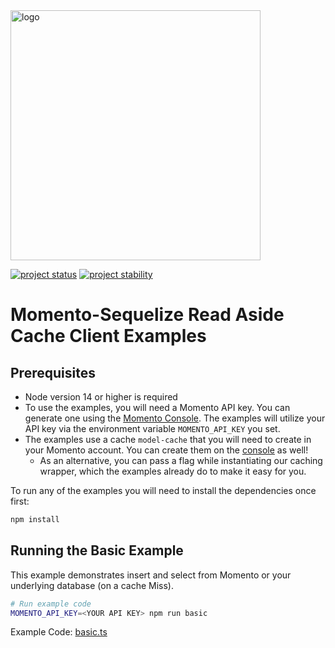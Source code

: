 <img src="https://docs.momentohq.com/img/logo.svg" alt="logo" width="400"/>

[![project status](https://momentohq.github.io/standards-and-practices/badges/project-status-official.svg)](https://github.com/momentohq/standards-and-practices/blob/main/docs/momento-on-github.md)
[![project stability](https://momentohq.github.io/standards-and-practices/badges/project-stability-alpha.svg)](https://github.com/momentohq/standards-and-practices/blob/main/docs/momento-on-github.md)

# Momento-Sequelize Read Aside Cache Client Examples

## Prerequisites

- Node version 14 or higher is required
- To use the examples, you will need a Momento API key. You can generate one using the [Momento Console](https://console.gomomento.com/). 
The examples will utilize your API key via the environment variable `MOMENTO_API_KEY` you set.
- The examples use a cache `model-cache` that you will need to create in your Momento account. You can create 
them on the [console](https://console.gomomento.com/) as well!
    - As an alternative, you can pass a flag while instantiating our caching wrapper, which the examples already do
      to make it easy for you.

To run any of the examples you will need to install the dependencies once first:

```bash
npm install
```

## Running the Basic Example

This example demonstrates insert and select from Momento or your underlying database (on a cache Miss). 

```bash
# Run example code
MOMENTO_API_KEY=<YOUR API KEY> npm run basic
```

Example Code: [basic.ts](basic.ts)
